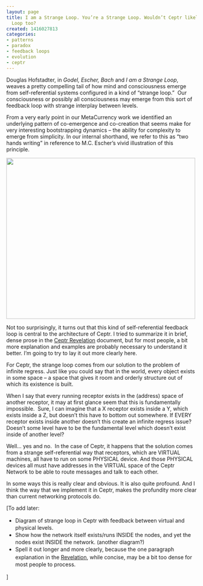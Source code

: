 ```yaml
---
layout: page
title: I am a Strange Loop. You’re a Strange Loop. Wouldn’t Ceptr likely be Strange
  Loop too?
created: 1416027813
categories:
- patterns
- paradox
- feedback loops
- evolution
- ceptr
---
```

<p>Douglas Hofstadter, in <em>Godel, Escher, Bach</em> and <em>I am a Strange Loop</em>, weaves a pretty compelling tail of how mind and consciousness emerge from self-referential systems configured in a kind of “strange loop.”&nbsp; Our consciousness or possibly all consciousness may emerge from this sort of feedback loop with strange interplay between levels.</p><p>From a very early point in our MetaCurrency work we identified an underlying pattern of co-emergence and co-creation that seems make for very interesting bootstrapping dynamics – the ability for complexity to emerge from simplicity. In our internal shorthand, we refer to this as “two hands writing” in reference to M.C. Escher’s vivid illustration of this principle.</p><p><img alt="" src="http://ceptr.wagn.org/files/Escher_Hands-large-6314.jpg" style="width: 500px; height: 426px;"></p><p><!--break--></p><p>Not too surprisingly, it turns out that this kind of self-referential feedback loop is central to the architecture of Ceptr. I tried to summarize it in brief, dense prose in the <a href="https://docs.google.com/document/d/1Line362Wm0zMOZcEZMqPYfHqNS4XIVyVsP7SS_4jE2o/edit#heading=h.ee3qi5eixr98">Ceptr Revelation</a> document, but for most people, a bit more explanation and examples are probably necessary to understand it better. I’m going to try to lay it out more clearly here.</p><p>For Ceptr, the strange loop comes from our solution to the problem of infinite regress. Just like you could say that in the world, every object exists in some space – a space that gives it room and orderly structure out of which its existence is built.</p><p>When I say that every running receptor exists in the (address) space of another receptor, it may at first glance seem that this is fundamentally impossible.&nbsp; Sure, I can imagine that a X receptor exists inside a Y, which exists inside a Z, but doesn’t this have to bottom out somewhere. If EVERY receptor exists inside another doesn’t this create an infinite regress issue? Doesn’t some level have to be the fundamental level which doesn’t exist inside of another level?</p><p>Well… yes and no.&nbsp; In the case of Ceptr, it happens that the solution comes from a strange self-referential way that receptors, which are VIRTUAL machines, all have to run on some PHYSICAL device. And those PHYSICAL devices all must have addresses in the VIRTUAL space of the Ceptr Network to be able to route messages and talk to each other.</p><p>In some ways this is really clear and obvious. It is also quite profound. And I think the way that we implement it in Ceptr, makes the profundity more clear than current networking protocols do.</p><p>[To add later:</p><ul><li><span style="line-height: 1.5;">Diagram of strange loop in Ceptr with feedback between virtual and physical levels.</span></li><li><span style="line-height: 1.5;">Show how the network itself exists/runs INSIDE the nodes, and yet the nodes exist INSIDE the network. (another diagram?)</span></li><li><span style="line-height: 1.5;">Spell it out longer and more clearly, because the one paragraph explanation in the <a href="https://docs.google.com/document/d/1Line362Wm0zMOZcEZMqPYfHqNS4XIVyVsP7SS_4jE2o/edit#heading=h.ee3qi5eixr98">Revelation</a>, while concise, may be a bit too dense for most people to process.</span></li></ul><p><span style="line-height: 1.5;">]</span></p>
